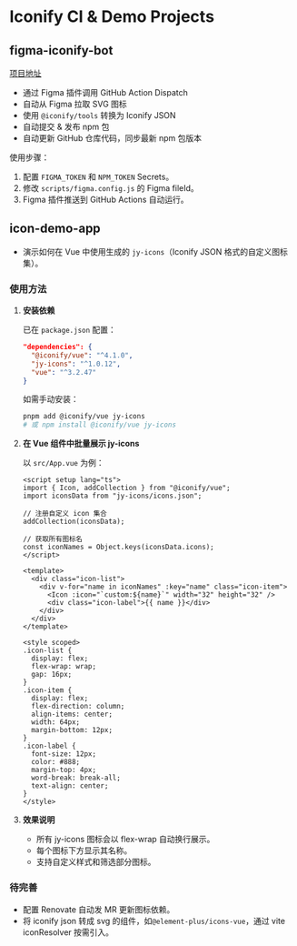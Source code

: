 # Iconify CI & Demo Projects

## figma-iconify-bot

[项目地址](https://github.com/jynba/figma-iconify-bot)

- 通过 Figma 插件调用 GitHub Action Dispatch
- 自动从 Figma 拉取 SVG 图标
- 使用 `@iconify/tools` 转换为 Iconify JSON
- 自动提交 & 发布 npm 包
- 自动更新 GitHub 仓库代码，同步最新 npm 包版本

使用步骤：

1. 配置 `FIGMA_TOKEN` 和 `NPM_TOKEN` Secrets。
2. 修改 `scripts/figma.config.js` 的 Figma fileId。
3. Figma 插件推送到 GitHub Actions 自动运行。

## icon-demo-app

- 演示如何在 Vue 中使用生成的 `jy-icons`（Iconify JSON 格式的自定义图标集）。

### 使用方法

1. **安装依赖**

   已在 `package.json` 配置：

   ```json
   "dependencies": {
     "@iconify/vue": "^4.1.0",
     "jy-icons": "^1.0.12",
     "vue": "^3.2.47"
   }
   ```

   如需手动安装：

   ```bash
   pnpm add @iconify/vue jy-icons
   # 或 npm install @iconify/vue jy-icons
   ```

2. **在 Vue 组件中批量展示 jy-icons**

   以 `src/App.vue` 为例：

   ```vue
   <script setup lang="ts">
   import { Icon, addCollection } from "@iconify/vue";
   import iconsData from "jy-icons/icons.json";

   // 注册自定义 icon 集合
   addCollection(iconsData);

   // 获取所有图标名
   const iconNames = Object.keys(iconsData.icons);
   </script>

   <template>
     <div class="icon-list">
       <div v-for="name in iconNames" :key="name" class="icon-item">
         <Icon :icon="`custom:${name}`" width="32" height="32" />
         <div class="icon-label">{{ name }}</div>
       </div>
     </div>
   </template>

   <style scoped>
   .icon-list {
     display: flex;
     flex-wrap: wrap;
     gap: 16px;
   }
   .icon-item {
     display: flex;
     flex-direction: column;
     align-items: center;
     width: 64px;
     margin-bottom: 12px;
   }
   .icon-label {
     font-size: 12px;
     color: #888;
     margin-top: 4px;
     word-break: break-all;
     text-align: center;
   }
   </style>
   ```

3. **效果说明**

   - 所有 jy-icons 图标会以 flex-wrap 自动换行展示。
   - 每个图标下方显示其名称。
   - 支持自定义样式和筛选部分图标。

### 待完善

- 配置 Renovate 自动发 MR 更新图标依赖。
- 将 iconify json 转成 svg 的组件，如`@element-plus/icons-vue`，通过 vite iconResolver 按需引入。
